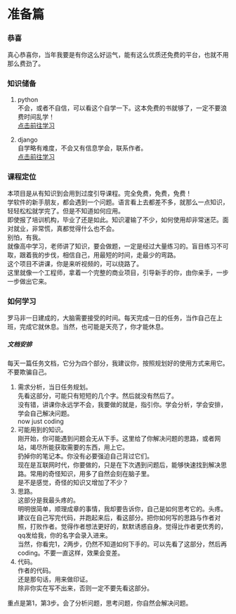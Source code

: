 # 准备篇

### 恭喜
真心恭喜你，当年我要是有你这么好运气，能有这么优质还免费的平台，也就不用那么费劲了。

### 知识储备

1. python    
    不会，或者不自信，可以看这个自学一下。这本免费的书就够了，一定不要浪费时间乱学！   
    [点击前往学习](https://www.ituring.com.cn/book/1863)
  
2. django    
    自学略有难度，不会又有信息学会，联系作者。    
    [点击前往学习](https://www.runoob.com/django/django-tutorial.html)


### 课程定位
本项目是从有知识到会用到过度引导课程。完全免费，免费，免费！    
学软件的新手朋友，都会遇到一个问题。语言看上去都差不多，就那么一点知识，轻轻松松就学完了。但是不知道如何应用。    
即使报了培训机构，毕业了还是如此。知识灌输了不少，如何使用却非常迷茫。面对就业，非常慌，真都觉得什么也不会。    
别怕，有我。    
就像高中学习，老师讲了知识，要会做题，一定是经过大量练习的。盲目练习不可取，跟着我的步伐，相信自己，用最短的时间，走最少的弯路。    
这个项目不讲课，你是来听视频的，可以绕路了。    
这里就像一个工程师，拿着一个完整的商业项目，引导新手的你，由你亲手，一步一步做出它来。

### 如何学习
罗马非一日建成的，大脑需要接受的时间。每天完成一日的任务，当作自己在上班，完成它就休息。当然，也可能是天亮了，你才能休息。

##### 文档安排
每天一篇任务文档，它分为四个部分，我建议你，按照规划好的使用方式来用它。不要欺骗自己。    
1. 需求分析，当日任务规划。    
    先看这部分，可能只有短短的几个字。然后就没有然后了。    
    没有错，讲课你永远学不会，我要做的就是，指引你。学会分析，学会安排，学会自己解决问题。    
    now just coding
2. 可能用到的知识。    
    刚开始，你可能遇到问题会无从下手。这里给了你解决问题的思路，或者网站，竭尽所能获取需要的东西，用上它。    
    扔掉你的笔记本。你没有必要强迫自己背过它们。    
    现在是互联网时代，你要做的，只是在下次遇到问题后，能够快速找到解决思路。常用的奇怪知识，用多了自然会刻在脑子里。    
    是不是感觉，奇怪的知识又增加了不少？
3. 思路。    
    这部分是我最头疼的。    
    明明很简单，顺理成章的事情，我却要告诉你，自己是如何思考它的。头疼。    
    建议在自己写完代码，并跑起来后，看这部分。把你如何写的思路与作者对照，打败作者。觉得作者想法更好的，默默诱惑自身。觉得比作者更优秀的，qq发给我，你的名字会录入进来。    
    当然，你看完1，2两步，仍然不知道如何下手的。可以先看了这部分，然后再coding。不要一直这样，效果会变差。
4. 代码。    
    作者的代码。    
    还是那句话，用来做印证。    
    除非你实在写不出来，否则一定不要先看这部分。
    
重点是第1，第3步。会了分析问题，思考问题，你自然会解决问题。